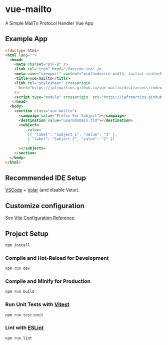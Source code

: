 # vue-mailto

A Simple MailTo Protocol Handler Vue App

## Example App

```html
<!doctype html>
<html lang="">
  <head>
    <meta charset="UTF-8" />
    <link rel="icon" href="/favicon.ico" />
    <meta name="viewport" content="width=device-width, initial-scale=1.0" />
    <title>vue-mailto</titlr>
    <link rel="stylesheet" crossorigin
      href="https://jafrmartins.github.io/vue-mailto/dist/assets/index-B16qIcyN.css"
    />
    <script type="module" crossorigin  src="https://jafrmartins.github.io/vue-mailto/dist/assets/index-BPOu8uFY.js"></script>
   </head>
  <body>
    <section class="vue-mailto">
      <campaign value="Prefix For Subject"></campaign>
      <destination value="user@domain.tld"></destination>
      <subjects
          value='
          [{ "label": "Subject 1", "value": "1" },
          { "label": "Subject 2", "value": "2" }]
          '
      ></subjects>
    </section>
  </body>
</html>
```

## Recommended IDE Setup

[VSCode](https://code.visualstudio.com/) + [Volar](https://marketplace.visualstudio.com/items?itemName=Vue.volar) (and disable Vetur).

## Customize configuration

See [Vite Configuration Reference](https://vite.dev/config/).

## Project Setup

```sh
npm install
```

### Compile and Hot-Reload for Development

```sh
npm run dev
```

### Compile and Minify for Production

```sh
npm run build
```

### Run Unit Tests with [Vitest](https://vitest.dev/)

```sh
npm run test:unit
```

### Lint with [ESLint](https://eslint.org/)

```sh
npm run lint
```
